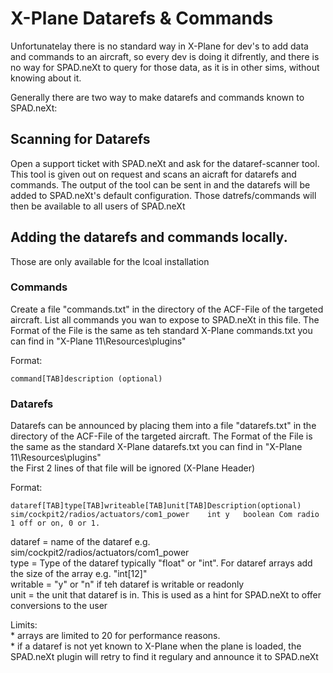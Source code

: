 # X-Plane Datarefs & Commands

Unfortunatelay there is no standard way in X-Plane for dev's to add data and commands to an aircraft, so every dev is doing it difrently, and there is no way for SPAD.neXt to query for those data, as it is in other sims, without knowing about it.

Generally there are two way to make datarefs and commands known to SPAD.neXt:

## Scanning for Datarefs

Open a support ticket with SPAD.neXt and ask for the dataref-scanner tool. This tool is given out on request and scans an aicraft for datarefs and commands. The output of the tool can be sent in and the datarefs will be added to SPAD.neXt's default configuration. Those datrefs/commands will then be available to all users of SPAD.neXt

## Adding the datarefs and commands locally. 

Those are only available for the lcoal installation

### Commands

Create a file "commands.txt" in the directory of the ACF-File of the targeted aircraft. List all commands you wan to expose to SPAD.neXt in this file. The Format of the File is the same as teh standard X-Plane commands.txt you can find in "X-Plane 11\Resources\plugins"

Format:

```text
command[TAB]description (optional)
```



### Datarefs

Datarefs can be announced by placing them into a file "datarefs.txt"  in the directory of the ACF-File of the targeted aircraft. The Format of the File is the same as the standard X-Plane datarefs.txt you can find in "X-Plane 11\Resources\plugins"  
the First 2 lines of that file will be ignored \(X-Plane Header\)

Format:



```text
dataref[TAB]type[TAB]writeable[TAB]unit[TAB]Description(optional)
sim/cockpit2/radios/actuators/com1_power	int	y	boolean	Com radio 1 off or on, 0 or 1.
```

dataref = name of the dataref e.g. sim/cockpit2/radios/actuators/com1\_power  
type = Type of the dataref typically "float" or "int". For dataref arrays add the size of the array e.g. "int\[12\]"  
writable = "y" or "n" if teh dataref is writable or readonly  
unit = the unit that dataref is in. This is used as a hint for SPAD.neXt to offer conversions to the user

Limits:   
\* arrays are limited to 20 for performance reasons.  
\* if a dataref is not yet known to X-Plane when the plane is loaded, the SPAD.neXt plugin will retry to find it regulary and announce it to SPAD.neXt

